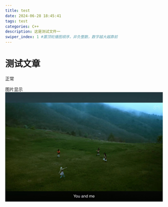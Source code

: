 ```yaml
---
title: test
date: 2024-06-28 18:45:41
tags: test
categories: C++
description: 这是测试文件一
swiper_index: 1 #置顶轮播图顺序，非负整数，数字越大越靠前
---
```

# 测试文章

正常

图片显示
<img src="/image/top.jpg" alt="示例图片" style="zoom:50%;" />
